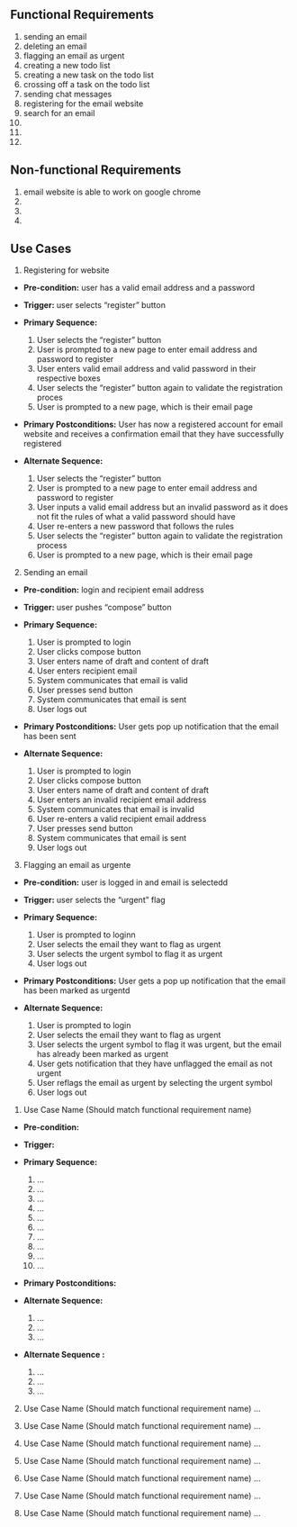 ## Functional Requirements

1. sending an email
2. deleting an email
3. flagging an email as urgent
4. creating a new todo list
5. creating a new task on the todo list
6. crossing off a task on the todo list
7. sending chat messages
8. registering for the email website
9. search for an email
10. 
11. 
12. 

## Non-functional Requirements

1. email website is able to work on google chrome
2. 
3. 
4. 

## Use Cases

1. Registering for website
- **Pre-condition:**
user has a valid email address and a password
- **Trigger:**
user selects “register” button
- **Primary Sequence:**

  1. User selects the “register” button
  2. User is prompted to a new page to enter email address and password to register
  3. User enters valid email address and valid password in their respective boxes
  4. User selects the “register” button again to validate the registration proces
  5. User is prompted to a new page, which is their email page

- **Primary Postconditions:**
User has now a registered account for email website and receives a confirmation email that they have 
successfully registered
- **Alternate Sequence:**
  1. User selects the “register” button
  2. User is prompted to a new page to enter email address and password to register
  3. User inputs a valid email address but an invalid password as it does not fit the rules of what a valid password should have
  4. User re-enters a new password that follows the rules
  5. User selects the “register” button again to validate the registration process
  6. User is prompted to a new page, which is their email page

2. Sending an email
- **Pre-condition:**
login and recipient email address
- **Trigger:**
user pushes “compose” button
- **Primary Sequence:**
  1. User is prompted to login 
  2. User clicks compose button
  3. User enters name of draft and content of draft
  4. User enters recipient email
  5. System communicates that email is valid
  6. User presses send button
  7. System communicates that email is sent
  8. User logs out

- **Primary Postconditions:**
User gets pop up notification that the email has been sent

- **Alternate Sequence:**
  1. User is prompted to login 
  2. User clicks compose button
  3. User enters name of draft and content of draft
  4. User enters an invalid recipient email address
  5. System communicates that email is invalid
  6. User re-enters a valid recipient email address
  7. User presses send button
  8. System communicates that email is sent
  9. User logs out

3. Flagging an email as urgente
- **Pre-condition:**
user is logged in and email is selectedd
- **Trigger:**
user selects the “urgent” flag
- **Primary Sequence:**

  1. User is prompted to loginn
  2. User selects the email they want to flag as urgent
  3. User selects the urgent symbol to flag it as urgent
  4. User logs out

- **Primary Postconditions:**
User gets a pop up notification that the email has been marked as urgentd
- **Alternate Sequence:**
  1. User is prompted to login
  2. User selects the email they want to flag as urgent
  3. User selects the urgent symbol to flag it was urgent, but the email has already been marked as urgent
  4. User gets notification that they have unflagged the email as not urgent
  5. User reflags the email as urgent by selecting the urgent symbol
  6. User logs out

1. Use Case Name (Should match functional requirement name)
- **Pre-condition:** 

- **Trigger:** 

- **Primary Sequence:**
  
  1. ...
  2. ...
  3. ...
  4. ... 
  5. ...
  6. ...
  7. ...
  8. ...
  9. ...
  10. ...

- **Primary Postconditions:** 

- **Alternate Sequence:** 
  
  1. ...
  2. ...
  3. ...

- **Alternate Sequence <optional>:** 
  
  1. ...
  2. ...
  3. ...

2. Use Case Name (Should match functional requirement name)
   ...

3. Use Case Name (Should match functional requirement name)
   ...

4. Use Case Name (Should match functional requirement name)
   ...

5. Use Case Name (Should match functional requirement name)
   ...

6. Use Case Name (Should match functional requirement name)
   ...

7. Use Case Name (Should match functional requirement name)
   ...

8. Use Case Name (Should match functional requirement name)
   ...
